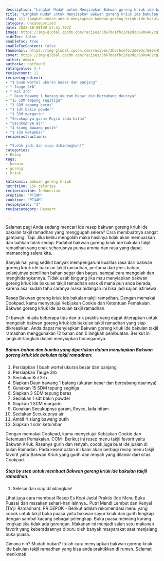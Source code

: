 ```yaml
---
description: "Langkah Mudah untuk Menyiapkan Bakwan goreng kriuk ide bakulan takjil ramadhan yang Lezat, Buat Buka Puasa Bisa Manjain Lidah"
title: "Langkah Mudah untuk Menyiapkan Bakwan goreng kriuk ide bakulan takjil ramadhan yang Lezat, Buat Buka Puasa Bisa Manjain Lidah"
slug: 411-langkah-mudah-untuk-menyiapkan-bakwan-goreng-kriuk-ide-bakulan-takjil-ramadhan-yang-lezat-buat-buka-puasa-bisa-manjain-lidah
category: Uncategorized
date: 2022-10-08T00:54:51.707Z
image: https://img-global.cpcdn.com/recipes/3b67bcefbc2de9dc/680x482cq70/bakwan-goreng-kriuk-ide-bakulan-takjil-ramadhan-foto-resep-utama.jpg
hideToc: false
enableToc: true
enableTocContent: false
thumbnail: https://img-global.cpcdn.com/recipes/3b67bcefbc2de9dc/680x482cq70/bakwan-goreng-kriuk-ide-bakulan-takjil-ramadhan-foto-resep-utama.jpg
cover: https://img-global.cpcdn.com/recipes/3b67bcefbc2de9dc/680x482cq70/bakwan-goreng-kriuk-ide-bakulan-takjil-ramadhan-foto-resep-utama.jpg
author: Admin
authorAv: notfound
ratingvalue: 4.7
reviewcount: 12
recipeingredient:
- "1 buah wortel ukuran besar dan panjang"
- " Tauge 3rb"
- " Kol 3rb"
- " Daun bawang 1 batang ukuran besar dan bercabang daunnya"
- "15 SDM tepung segitiga"
- "3 SDM tepung beras"
- "1 sdt bakin powder"
- "1 SDM margarin"
- "Secukupnya garam Royco lada hitam"
- "Secukupnya air"
- "4 siung bawang putih"
- "1 sdm ketumbar"
recipeinstructions:

- "Sudah jadi dan siap dihidangkan!"
categories:
- Resep
tags:
- bakwan
- goreng
- kriuk

katakunci: bakwan goreng kriuk 
nutrition: 156 calories
recipecuisine: Indonesian
preptime: "PT29M"
cooktime: "PT44M"
recipeyield: "3"
recipecategory: Dessert

---
```



Selamat pagi Anda sedang mencari ide resep bakwan goreng kriuk ide bakulan takjil ramadhan yang menggugah selera? Cara membuatnya sangat gampang. Tapi Jika keliru mengolah maka hasilnya tidak akan memuaskan dan bahkan tidak sedap. Padahal bakwan goreng kriuk ide bakulan takjil ramadhan yang enak seharusnya punya aroma dan rasa yang dapat memancing selera kita.


Banyak hal yang sedikit banyak mempengaruhi kualitas rasa dari bakwan goreng kriuk ide bakulan takjil ramadhan, pertama dari jenis bahan, selanjutnya pemilihan bahan segar dan bagus, sampai cara mengolah dan menghidangkannya. Tidak usah bingung jika mau menyiapkan bakwan goreng kriuk ide bakulan takjil ramadhan enak di mana pun anda berada, karena asal sudah tahu caranya maka hidangan ini bisa jadi sajian istimewa.

Resep Bakwan goreng kriuk ide bakulan takjil ramadhan. Dengan memakai Cookpad, kamu menyetujui Kebijakan Cookie dan Ketentuan Pemakaian. Bakwan goreng kriuk ide bakulan takjil ramadhan.


Di bawah ini ada beberapa tips dan trik praktis yang dapat diterapkan untuk mengolah bakwan goreng kriuk ide bakulan takjil ramadhan yang siap dikreasikan. Anda dapat menyiapkan Bakwan goreng kriuk ide bakulan takjil ramadhan menggunakan 12 bahan dan 0 langkah pembuatan. Berikut ini langkah-langkah dalam menyiapkan hidangannya.

<!--inarticleads1-->

##### Bahan-bahan dan bumbu yang diperlukan dalam menyiapkan Bakwan goreng kriuk ide bakulan takjil ramadhan:

1. Persiapkan 1 buah wortel ukuran besar dan panjang
1. Persiapkan  Tauge 3rb
1. Sediakan  Kol 3rb
1. Siapkan  Daun bawang 1 batang (ukuran besar dan bercabang daunnya)
1. Gunakan 15 SDM tepung segitiga
1. Siapkan 3 SDM tepung beras
1. Sediakan 1 sdt bakin powder
1. Siapkan 1 SDM margarin
1. Gunakan Secukupnya garam, Royco, lada hitam
1. Sediakan Secukupnya air
1. Ambil 4 siung bawang putih
1. Siapkan 1 sdm ketumbar


Dengan memakai Cookpad, kamu menyetujui Kebijakan Cookie dan Ketentuan Pemakaian. COM- Berikut ini resep menu takjil favorit yaitu Bakwan Kriuk. Rasanya gurih dan renyah, cocok juga buat ide jualan di bulan Ramadan. Pada kesempatan ini kami akan berbagi resep menu takjil favorit yaitu Bakwan Kriuk yang gurih dan renyah yang dilansir dari situs Cookpad. 

<!--inarticleads2-->

##### Step by step untuk membuat Bakwan goreng kriuk ide bakulan takjil ramadhan:


1. Selesai dan siap dihidangkan!

Lihat juga cara membuat Resep Es Kopi Jadul Praktis (Ide Menu Buka Puasa) dan masakan sehari-hari lainnya.. Putri Mandi Lembut dan Kenyal (Ta&#39;jil Ramadhan). PR DEPOK - Berikut adalah rekomendasi menu yang cocok untuk takjil buka puasa yaitu bakwan sayur kriuk dan gurih lengkap dengan sambal kacang sebagai pelengkap. Buka puasa memang kurang lengkap jika tidak ada gorengan. Makanan ini menjadi salah satu makanan favorit yang keberadaannya diburu oleh banyak masyarakat saat menjelang buka puasa. 

Gimana nih? Mudah bukan? Itulah cara menyiapkan bakwan goreng kriuk ide bakulan takjil ramadhan yang bisa anda praktikkan di rumah. Selamat menikmati
